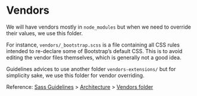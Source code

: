 # Vendors

We will have vendors mostly in `node_modules` but when we need to override their values, we use this folder.

For instance, `vendors/_bootstrap.scss` is a file containing all CSS rules intended to re-declare some of Bootstrap’s default CSS. This is to avoid editing the vendor files themselves, which is generally not a good idea.

Guidelines advices to use another folder `vendors-extensions/` but for simplicity sake, we use this folder for vendor overriding.

Reference: [Sass Guidelines](http://sass-guidelin.es/) > [Architecture](http://sass-guidelin.es/#architecture) > [Vendors folder](http://sass-guidelin.es/#vendors-folder)
